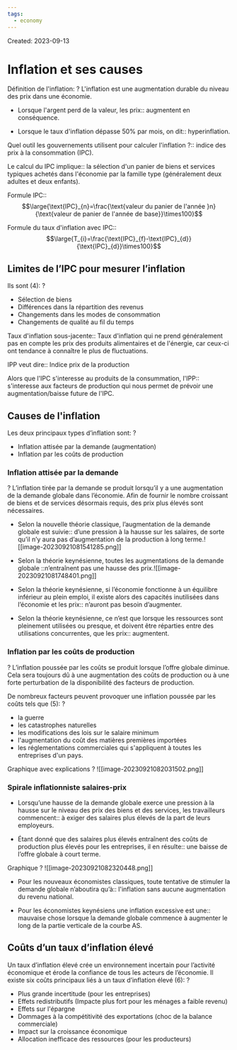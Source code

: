 ```yaml
---
tags:
  - economy
---
```

Created: 2023-09-13

# Inflation et ses causes

Définition de l'inflation:
?
L'inflation est une augmentation durable du niveau des prix dans une économie.
<!--SR:!2023-09-24,4,190-->

- Lorsque l'argent perd de la valeur, les prix:: augmentent en conséquence.
<!--SR:!2023-09-28,10,250-->
- Lorsque le taux d'inflation dépasse 50% par mois, on dit:: hyperinflation.
<!--SR:!2023-09-25,7,250-->

Quel outil les gouvernements utilisent pour calculer l'inflation ?:: indice des prix à la consommation (IPC).
<!--SR:!2023-09-26,8,250-->

Le calcul du IPC implique:: la sélection d'un panier de biens et services typiques achetés dans l'économie par la famille type (généralement deux adultes et deux enfants). 
<!--SR:!2023-10-03,10,210-->

Formule IPC::$$\large{\text{IPC}_{n}=\frac{\text{valeur du panier de l'année }n}{\text{valeur de panier de l'année de base}}\times100}$$
<!--SR:!2023-09-27,9,250-->

Formule du taux d'inflation avec IPC::$$\large{T_{i}=\frac{\text{IPC}_{f}-\text{IPC}_{d}}{\text{IPC}_{d}}\times100}$$
<!--SR:!2023-09-27,9,250-->

## Limites de l’IPC pour mesurer l’inflation
Ils sont (4):
?
- Sélection de biens
- Différences dans la répartition des revenus
- Changements dans les modes de consommation
- Changements de qualité au fil du temps
<!--SR:!2023-09-25,2,223-->

Taux d'inflation sous-jacente:: Taux d'inflation qui ne prend généralement pas en compte les prix des produits alimentaires et de l'énergie, car ceux-ci ont tendance à connaître le plus de fluctuations.
<!--SR:!2023-09-24,2,243-->

IPP veut dire:: Indice prix de la production
<!--SR:!2023-09-25,2,223-->

Alors que l'IPC s'interesse au produits de la consummation, l'IPP:: s'interesse aux facteurs de production qui nous permet de prévoir une augmentation/baisse future de l'IPC.
<!--SR:!2023-09-24,1,203-->

## Causes de l'inflation
Les deux principaux types d’inflation sont:
?
- Inflation attisée par la demande (augmentation)
- Inflation par les coûts de production
<!--SR:!2023-09-24,2,243-->

### Inflation attisée par la demande
?
L’inflation tirée par la demande se produit lorsqu’il y a une augmentation de la demande globale dans l’économie. Afin de fournir le nombre croissant de biens et de services désormais requis, des prix plus élevés sont nécessaires.
<!--SR:!2023-09-24,2,243-->

- Selon la nouvelle théorie classique, l’augmentation de la demande globale est suivie:: d’une pression à la hausse sur les salaires, de sorte qu’il n’y aura pas d’augmentation de la production à long terme.![[image-20230921081541285.png]]
<!--SR:!2023-09-24,1,203-->
- Selon la théorie keynésienne, toutes les augmentations de la demande globale ::n’entraînent pas une hausse des prix.![[image-20230921081748401.png]]
<!--SR:!2023-09-24,2,243-->


- Selon la théorie keynésienne, si l’économie fonctionne à un équilibre inférieur au plein emploi, il existe alors des capacités inutilisées dans l’économie et les prix:: n’auront pas besoin d’augmenter. 
<!--SR:!2023-09-24,2,243-->
- Selon la théorie keynésienne, ce n’est que lorsque les ressources sont pleinement utilisées ou presque, et doivent être réparties entre des utilisations concurrentes, que les prix:: augmentent.
<!--SR:!2023-09-24,2,243-->

### Inflation par les coûts de production
?
L’inflation poussée par les coûts se produit lorsque l’offre globale diminue. Cela sera toujours dû à une augmentation des coûts de production ou à une forte perturbation de la disponibilité des facteurs de production.
<!--SR:!2023-09-24,2,243-->

De nombreux facteurs peuvent provoquer une inflation poussée par les coûts tels que (5): 
?
- la guerre
- les catastrophes naturelles
- les modifications des lois sur le salaire minimum
- l'augmentation du coût des matières premières importées
- les réglementations commerciales qui s'appliquent à toutes les entreprises d'un pays.
<!--SR:!2023-09-25,2,223-->

Graphique avec explications
?
![[image-20230921082031502.png]]
<!--SR:!2023-09-24,2,243-->

### Spirale inflationniste salaires-prix
- Lorsqu’une hausse de la demande globale exerce une pression à la hausse sur le niveau des prix des biens et des services, les travailleurs commencent:: à exiger des salaires plus élevés de la part de leurs employeurs.
<!--SR:!2023-09-24,2,243-->
- Étant donné que des salaires plus élevés entraînent des coûts de production plus élevés pour les entreprises, il en résulte:: une baisse de l’offre globale à court terme.
<!--SR:!2023-09-24,2,243-->

Graphique
?
![[image-20230921082320448.png]]
<!--SR:!2023-09-24,2,243-->

- Pour les nouveaux économistes classiques, toute tentative de stimuler la demande globale n’aboutira qu’à:: l'inflation sans aucune augmentation du revenu national.
<!--SR:!2023-09-24,1,203-->
- Pour les économistes keynésiens une inflation excessive est une:: mauvaise chose lorsque la demande globale commence à augmenter le long de la partie verticale de la courbe AS.
<!--SR:!2023-09-24,2,243-->

## Coûts d’un taux d’inflation élevé
Un taux d’inflation élevé crée un environnement incertain pour l’activité économique et érode la confiance de tous les acteurs de l’économie. Il existe six coûts principaux liés à un taux d’inflation élevé (6):
?
- Plus grande incertitude (pour les entreprises)
- Effets redistributifs (Impacte plus fort pour les ménages a faible revenu)
- Effets sur l'épargne
- Dommages à la compétitivité des exportations (choc de la balance commerciale)
- Impact sur la croissance économique
- Allocation inefficace des ressources (pour les producteurs)
<!--SR:!2023-09-24,1,203-->

